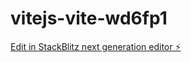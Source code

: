 # vitejs-vite-wd6fp1

[Edit in StackBlitz next generation editor ⚡️](https://stackblitz.com/~/github.com/AhmerREhman-glitch/vitejs-vite-wd6fp1)